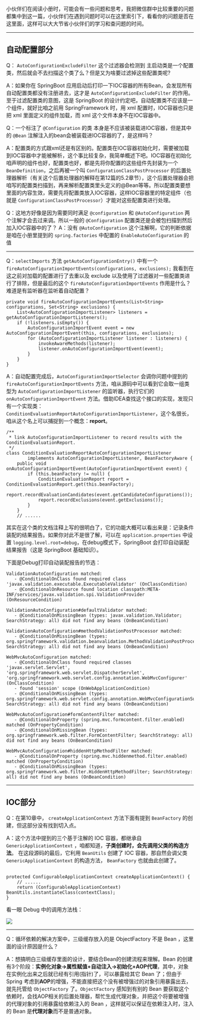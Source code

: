 小伙伴们在阅读小册时，可能会有一些问题和思考，我把微信群中比较重要的问题都集中到这一篇，小伙伴们在遇到问题时可以在这里索引下，看看你的问题是否在这里面，这样可以大大节省小伙伴们的学习和查问题的时间。

* * *

## 自动配置部分

Q： `AutoConfigurationExcludeFilter` 这个过滤器会检测到 主启动类是一个配置类，然后就会不去扫描这个类了么？但是又为啥要过滤掉这些配置类呢?

A：如果你在 SpringBoot 应用启动后打印一下IOC容器的所有Bean，会发现所有自动配置类都没有注册进去，这才是 `AutoConfigurationExcludeFilter` 的作用。至于过滤配置类的意图，这是 SpringBoot 的设计约定吧，自动配置类不应该是一个组件，就好比咱之前用 SpringFramework 时，用 xml 配置时，IOC容器也只是把 xml 里面定义的组件加载，而 xml 这个文件本身不在IOC容器中。

Q：一个标注了 `@Configuration` 的类 本身是不应该被装载进IOC容器，但是其中的 `@Bean` 注解注入的bean会被装载进IOC容器的了，是这样吗？

A：配置类的方式跟xml还是有区别的。配置类在IOC容器初始化时，需要被加载到IOC容器中才能被解析，这个事比较复杂，我简单概述下吧。IOC容器在初始化咱声明的组件也好，配置类也好，都是先将你配置的这些组件先封装为一个 `BeanDefinition`，之后再被一个叫 `ConfigurationClassPostProcessor` 的后置处理器解析（有关这个后置处理器的解释在第12篇的5.2章节），这个后置处理器会把咱写的配置类扫描到，再来解析配置类里头定义的\@Bean等等。所以配置类要想里面的内容生效，需要先将配置类放入IOC容器，这样IOC容器里的特定组件（也就是 `ConfigurationClassPostProcessor`）才能对这些配置类进行处理。

Q：这地方好像是因为需要同时满足 `@configuration` 和 `@AutoConfiguration` 两个注解才会去过来调。所以一般的 `@Configuration` 配置类还是会被包扫描到然后加入IOC容器中的了？ A：没有 `@AutoConfiguration` 这个注解啊，它的判断依据是咱在小册里提到的 `spring.factories` 中配置的 `EnableAutoConfiguration` 的值

* * *

Q：`selectImports` 方法 `getAutoConfigurationEntry()` 中有一个 `fireAutoConfigurationImportEvents(configurations, exclusions);` 我看到在这之前对加载的配置进行了去重以及 exclude 以及使用了过滤器对一些配置类进行了排除，但是最后的这个 `fireAutoConfigurationImportEvents` 作用是什么？难道是有监听器在监听着自动配置？

```
private void fireAutoConfigurationImportEvents(List<String> configurations, Set<String> exclusions) {
    List<AutoConfigurationImportListener> listeners = getAutoConfigurationImportListeners();
    if (!listeners.isEmpty()) {
        AutoConfigurationImportEvent event = new AutoConfigurationImportEvent(this, configurations, exclusions);
        for (AutoConfigurationImportListener listener : listeners) {
            invokeAwareMethods(listener);
            listener.onAutoConfigurationImportEvent(event);
        }
    }
}
```

A：自动配置完成后，`AutoConfigurationImportSelector` 会调你问题中提到的 `fireAutoConfigurationImportEvents` 方法，咱从源码中可以看到它会取一组类型为 `AutoConfigurationImportListener` 的监听器，执行它们的 `onAutoConfigurationImportEvent` 方法。借助IDEA查找这个接口的实现，发现只有一个实现类： `ConditionEvaluationReportAutoConfigurationImportListener`，这个名很长，咱从这个名上可以捕捉到一个概念：**report**。

```
/**
 * link AutoConfigurationImportListener to record results with the ConditionEvaluationReport.
 */
class ConditionEvaluationReportAutoConfigurationImportListener
		implements AutoConfigurationImportListener, BeanFactoryAware {
	public void onAutoConfigurationImportEvent(AutoConfigurationImportEvent event) {
		if (this.beanFactory != null) {
			ConditionEvaluationReport report = ConditionEvaluationReport.get(this.beanFactory);
			report.recordEvaluationCandidates(event.getCandidateConfigurations());
			report.recordExclusions(event.getExclusions());
		}
	}
    // ......
```

其实在这个类的文档注释上写的很明白了，它的功能大概可以看出来是：记录条件装配的结果报告。如果你对此不是很了解，可以在 `application.properties` 中设置 `logging.level.root=debug`，在debug模式下，SpringBoot 会打印自动装配结果报告（这是 SpringBoot 基础知识）。

下面是Debug打印自动装配报告的节选：

```
ValidationAutoConfiguration matched:
   - @ConditionalOnClass found required class 'javax.validation.executable.ExecutableValidator' (OnClassCondition)
   - @ConditionalOnResource found location classpath:META-INF/services/javax.validation.spi.ValidationProvider (OnResourceCondition)

ValidationAutoConfiguration#defaultValidator matched:
   - @ConditionalOnMissingBean (types: javax.validation.Validator; SearchStrategy: all) did not find any beans (OnBeanCondition)

ValidationAutoConfiguration#methodValidationPostProcessor matched:
   - @ConditionalOnMissingBean (types: org.springframework.validation.beanvalidation.MethodValidationPostProcessor; SearchStrategy: all) did not find any beans (OnBeanCondition)

WebMvcAutoConfiguration matched:
   - @ConditionalOnClass found required classes 'javax.servlet.Servlet', 'org.springframework.web.servlet.DispatcherServlet', 'org.springframework.web.servlet.config.annotation.WebMvcConfigurer' (OnClassCondition)
   - found 'session' scope (OnWebApplicationCondition)
   - @ConditionalOnMissingBean (types: org.springframework.web.servlet.config.annotation.WebMvcConfigurationSupport; SearchStrategy: all) did not find any beans (OnBeanCondition)

WebMvcAutoConfiguration#formContentFilter matched:
   - @ConditionalOnProperty (spring.mvc.formcontent.filter.enabled) matched (OnPropertyCondition)
   - @ConditionalOnMissingBean (types: org.springframework.web.filter.FormContentFilter; SearchStrategy: all) did not find any beans (OnBeanCondition)

WebMvcAutoConfiguration#hiddenHttpMethodFilter matched:
   - @ConditionalOnProperty (spring.mvc.hiddenmethod.filter.enabled) matched (OnPropertyCondition)
   - @ConditionalOnMissingBean (types: org.springframework.web.filter.HiddenHttpMethodFilter; SearchStrategy: all) did not find any beans (OnBeanCondition)

```

* * *

## IOC部分

Q：在第10章中， `createApplicationContext` 方法下面有提到 `BeanFactory` 的创建，但这部分没有找到切入点。

A：这个方法中提到的三个基于注解的 IOC 容器，都继承自 `GenericApplicationContext` ，咱都知道，**子类创建时，会先调用父类的构造方法**。 在这段源码的最后，它利用 `BeanUtils` 创建了 IOC 容器，那自然会调父类 `GenericApplicationContext` 的构造方法， `BeanFactory` 也就由此创建了。

```

protected ConfigurableApplicationContext createApplicationContext() {
    // ......
    return (ConfigurableApplicationContext) BeanUtils.instantiateClass(contextClass);
}

```

看一眼 Debug 中的调用方法栈：

![](https://user-gold-cdn.xitu.io/2019/11/27/16eaa51993892da7?w=872&h=400&f=png&s=43970)

* * *

Q：循环依赖的解决方案中，三级缓存放入的是 ObjectFactory 不是 Bean ，这里面的设计原因是什么？

A：想搞明白三级缓存里面的设计，要结合Bean的创建流程来理解。Bean 的创建有3个阶段：**实例化对象->属性赋值+自动注入->初始化+AOP代理**，其中，对象在实例化出来之后就已经有引用\(指针\)了，可以暴露给其它 Bean 了；但由于 Spring 考虑到**AOP**的增强，不能直接把这个没有被增强过的对象引用暴露出去，就先托管给 `ObjectFactory` 了。`ObjectFactory` 感知到有别的 Bean 要获取这个依赖时，会找AOP相关的后置处理器，帮忙生成代理对象，并把这个将要被增强的代理对象的引用暴露给依赖注入的 Bean ，这样就可以保证在依赖注入时，注入的 Bean 是**代理对象**而不是普通对象。
